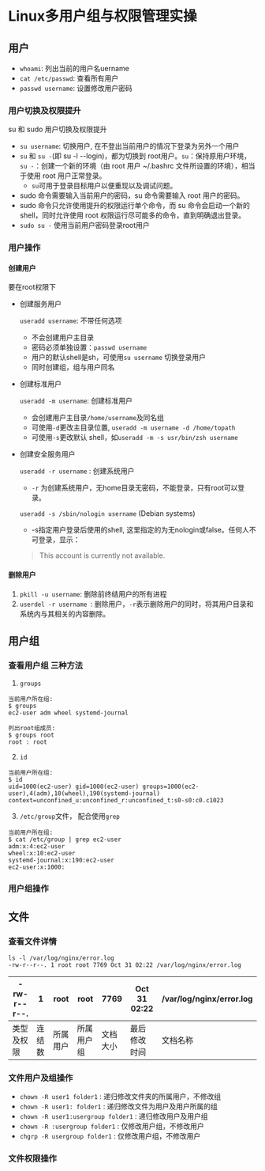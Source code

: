 # Linux多用户组与权限管理实操


##  用户

* `whoami`: 列出当前的用户名uername
* `cat /etc/passwd`: 查看所有用户
* `passwd username`: 设置修改用户密码

### 用户切换及权限提升

su 和 sudo 用户切换及权限提升

* `su username`: 切换用户, 在不登出当前用户的情况下登录为另外一个用户
*  `su` 和 `su -`(即 su -l --login)，都为切换到 root用户。`su`：保持原用户环境，`su -`：创建一个新的环境（由 root 用户 ~/.bashrc 文件所设置的环境），相当于使用 root 用户正常登录。
	- `su`可用于登录目标用户以便重现以及调试问题。
* sudo 命令需要输入当前用户的密码，su 命令需要输入 root 用户的密码。
* sudo 命令只允许使用提升的权限运行单个命令，而 su 命令会启动一个新的 shell，同时允许使用 root 权限运行尽可能多的命令，直到明确退出登录。
* `sudo su -` 使用当前用户密码登录root用户

### 用户操作

#### 创建用户

要在root权限下

* 创建服务用户

	`useradd username`: 不带任何选项
	* 不会创建用户主目录
	* 密码必须单独设置：`passwd username`
	* 用户的默认shell是sh，可使用`su username` 切换登录用户
	* 同时创建组，组与用户同名
	
* 创建标准用户

	`useradd -m username`: 创建标准用户
	* 会创建用户主目录`/home/username`及同名组
	* 可使用`-d`更改主目录位置, `useradd -m username -d /home/topath`
	* 可使用`-s`更改默认 shell，如`useradd -m -s usr/bin/zsh username`
	
* 创建安全服务用户

	`useradd -r username` : 创建系统用户
	* `-r` 为创建系统用户，无home目录无密码，不能登录，只有root可以登录。
	
	`useradd -s /sbin/nologin username` (Debian systems) 
	
	* -s指定用户登录后使用的shell, 这里指定的为无nologin或false。任何人不可登录，显示：
	
	> This account is currently not available.


#### 删除用户
1. `pkill -u username`: 删除前终结用户的所有进程
2. `userdel -r username `: 删除用户，`-r`表示删除用户的同时，将其用户目录和系统内与其相关的内容删除。



## 用户组

### 查看用户组 三种方法
1. `groups`
>
```
当前用户所在组:
$ groups
ec2-user adm wheel systemd-journal
```
> 
```
列出root组成员:
$ groups root
root : root
```

2. `id`
>
```
当前用户所在组:
$ id
uid=1000(ec2-user) gid=1000(ec2-user) groups=1000(ec2-user),4(adm),10(wheel),190(systemd-journal) context=unconfined_u:unconfined_r:unconfined_t:s0-s0:c0.c1023
```

3. `/etc/group`文件， 配合使用`grep`
>
```
当前用户所在组:
$ cat /etc/group | grep ec2-user
adm:x:4:ec2-user
wheel:x:10:ec2-user
systemd-journal:x:190:ec2-user
ec2-user:x:1000:
```

### 用户组操作


## 文件

### 查看文件详情
```
ls -l /var/log/nginx/error.log
-rw-r--r--. 1 root root 7769 Oct 31 02:22 /var/log/nginx/error.log
```
|-rw-r--r--. |  1 |  root |  root |  7769 | Oct 31 02:22 | /var/log/nginx/error.log |
| ------- | --- | --- | --- | --- | ------ | --------- |
| 类型及权限 | 连结数 | 所属用户| 所属用户组 | 文档大小 | 最后修改时间 | 文档名称 |

### 文件用户及组操作

* `chown -R user1 folder1` : 递归修改文件夹的所属用户，不修改组
* `chown -R user1: folder1` : 递归修改文件为用户及用户所属的组
* `chown -R user1:usergroup folder1` : 递归修改用户及用户组
* `chown -R :usergroup folder1` : 仅修改用户组，不修改用户
* `chgrp -R usergroup folder1` : 仅修改用户组，不修改用户

### 文件权限操作

